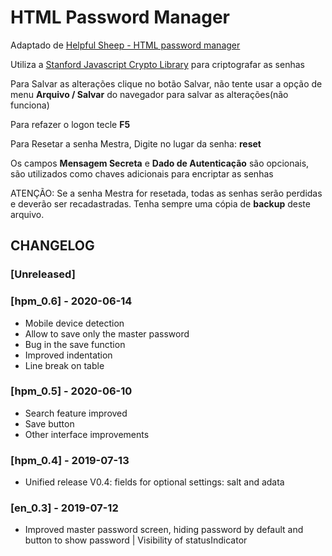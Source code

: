 # HTML Password Manager

Adaptado de [Helpful Sheep - HTML password manager](https://helpfulsheep.com/2012-01-20-html-password-manager/)

Utiliza a [Stanford Javascript Crypto Library](https://github.com/bitwiseshiftleft/sjcl) para criptografar as senhas

Para Salvar as alterações clique no botão Salvar, não tente usar a opção de menu **Arquivo / Salvar** do navegador para salvar as alterações(não funciona)

Para refazer o logon tecle **F5**

Para Resetar a senha Mestra, Digite no lugar da senha: **reset**

Os campos **Mensagem Secreta** e **Dado de Autenticação** são opcionais, são utilizados como chaves adicionais para encriptar as senhas

ATENÇÃO: Se a senha Mestra for resetada, todas as senhas serão perdidas e deverão ser recadastradas. Tenha sempre uma cópia de **backup** deste arquivo.

## CHANGELOG

### [Unreleased]

### [hpm_0.6] - 2020-06-14
* Mobile device detection
* Allow to save only the master password
* Bug in the save function
* Improved indentation
* Line break on table

### [hpm_0.5] - 2020-06-10
* Search feature improved
* Save button
* Other interface improvements

### [hpm_0.4] - 2019-07-13
* Unified release V0.4: fields for optional settings: salt and adata

### [en_0.3] - 2019-07-12
* Improved master password screen, hiding password by default and button to show password | Visibility of statusIndicator

